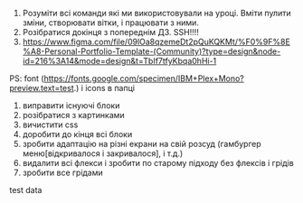 1. Розуміти всі команди які ми використовували на уроці. Вміти пулити зміни, створювати вітки, і працювати з ними.
2. Розібратися докінця з попереднім ДЗ. SSH!!!!
3. https://www.figma.com/file/09lOa8qzemeDt2pQuKQKMt/%F0%9F%8E%A8-Personal-Portfolio-Template-(Community)?type=design&node-id=216%3A14&mode=design&t=TbIf7tfyKbqa0hHi-1


PS: font (https://fonts.google.com/specimen/IBM+Plex+Mono?preview.text=test.) і icons в папці


1. виправити існуючі блоки
2. розібратися з картинками
3. вичистити css
5. доробити до кінця всі блоки
6. зробити адаптацію на різні екрани на свій розсуд (гамбургер меню[відкривалося і закривалося], і т.д.)
7. видалити всі флекси і зробити по старому підходу без флексів і грідів
8. зробити все грідами


test data
